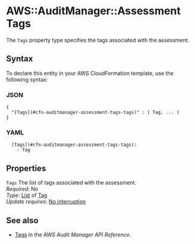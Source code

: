 # AWS::AuditManager::Assessment Tags<a name="aws-properties-auditmanager-assessment-tags"></a>

The `Tags` property type specifies the tags associated with the assessment\.

## Syntax<a name="aws-properties-auditmanager-assessment-tags-syntax"></a>

To declare this entity in your AWS CloudFormation template, use the following syntax:

### JSON<a name="aws-properties-auditmanager-assessment-tags-syntax.json"></a>

```
{
  "[Tags](#cfn-auditmanager-assessment-tags-tags)" : [ Tag, ... ]
}
```

### YAML<a name="aws-properties-auditmanager-assessment-tags-syntax.yaml"></a>

```
  [Tags](#cfn-auditmanager-assessment-tags-tags): 
    - Tag
```

## Properties<a name="aws-properties-auditmanager-assessment-tags-properties"></a>

`Tags`  <a name="cfn-auditmanager-assessment-tags-tags"></a>
The list of tags associated with the assessment\.  
*Required*: No  
*Type*: [List](#aws-properties-auditmanager-assessment-tags) of [Tag](#aws-properties-auditmanager-assessment-tags)  
*Update requires*: [No interruption](https://docs.aws.amazon.com/AWSCloudFormation/latest/UserGuide/using-cfn-updating-stacks-update-behaviors.html#update-no-interrupt)

## See also<a name="aws-properties-auditmanager-assessment-tags--seealso"></a>
+ [Tags](https://docs.aws.amazon.com/audit-manager/latest/APIReference/API_CreateAssessment.html#auditmanager-CreateAssessment-request-tags) in the *AWS Audit Manager API Reference*\.

